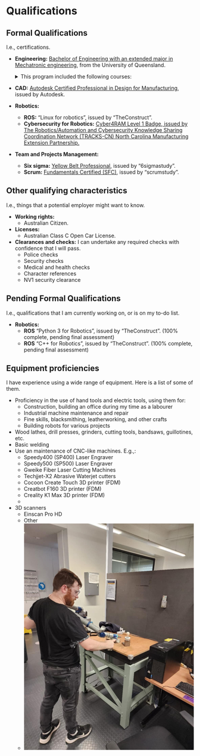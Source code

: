 # Qualifications

## Formal Qualifications
I.e., certifications.

- **Engineering:** [Bachelor of Engineering with an extended major in Mechatronic engineering](https://www.myequals.net/sharelink/581ab469-056c-4fac-ae9f-6bbc6d36e825/e6d784e6-8e52-4696-95e6-5f76d95c43dd), from the University of Queensland.

	<details><summary>This program included the following courses:</summary>

	- General Engineering
		- ENGG 1100 ENGINEERING DESIGN
		- ENGG 1200 ENGINEERING PROBLEM SOLVING
		- PHYS 1002 ELECTROMAGNITISM & MODERN PHYSICS
		- METR 4911 THESIS/DESIGN PROJECT
		- TIMS 3309 TECHNOLOGY & INNOVATION MANAGEMENT
	- Mathematics
		- MATH 1051 CALCULUS & LINEAR ALGEBRA I
		- MATH 1052 MULTIVARIATE CALCULUS & ODES
		- MATH 2001 ADVANCED CALCULUS AND LINEAR ALGEBRA II
		- MATH 2010 ANALYSIS OF ODES
		- STAT 2202 PROBABILITY MODELS FOR ENGINEERS & SCIENTISTS
	- Software Engineering
		- CSSE 1001 SOFTWARE ENGINEERING I
		- CSSE 2010 INTRO TO COMPUTER SYSTEMS
		- CSSE 2002 PROGRAMMING IN THE LARGE
		- ELEC 4630 IMAGE PROCESSING & COMPUTER VISION
	- Mechanical and Materials Engineering
		- ENGG 1400 STATICS & DYNAMICS
		- MECH 2300 STRUCTURES & MATERIALS
		- MECH 2100 MACHINE ELEMENT DESIGN
		- MECH 3250 ENGINEERING ACOUSTICS
		- ENGG 1500 ENGINEERING THERMODYNAMICS
		- MECH 2410 FUNDAMENTAL FLUID MECHANICS
		- MECH 2210 INTERMEDIATE MECHANICAL & SPACE DYNAMICS
		- MECH 2305 INTRO TO ENGINEERING DESIGN & MANUFACTURING
		- MECH 3200 ADVANCED DYNAMICS & VIBRATIONS
	- Electrical Engineering
		- ENGG 1300 INTRO TO ELECTRICAL SYSTEMS
		- ELEC 2004 CIRCUITS, SIGNALS & SYSTEMS
		- ELEC 2003 ELECTROMECHANICS & ELECTRONICS
		- ELEC 3004 SIGNALS, SYSTEMS & CONTROL
		- ELEC 3100 ELECTROMAGNETIC FIELDS & WAVES
	- Robotics Engineering
		- METR 2800 MECHATRONIC SYSTEM DESIGN I
		- METR 4810 MECHATRONIC SYSTEM DESIGN II
		- METR 3100 SENSORS & ACTUATORS
		- METR 4201 CONTROL ENGINEERING I
		- METR 4202 ROBOTICS & AUTOMATION

</details>

- **CAD:** [Autodesk Certified Professional in Design for Manufacturing](https://www.credly.com/badges/f2624aec-e3c7-4cc5-8de7-d36b6c731a88/public_url), issued by Autodesk.
- **Robotics:** 
    - **ROS:** “Linux for robotics”, issued by “TheConstruct”.
	- **Cybersecurity for Robotics:** [Cyber4RAM Level 1 Badge, issued by The Robotics/Automation and Cybersecurity Knowledge Sharing Coordination Network (TRACKS-CN) North Carolina Manufacturing Extension Partnership.](https://www.credly.com/badges/d84afe9e-3b5e-4664-a20b-4ff1069f4ccd/linked_in_profile)

- **Team and Projects Management:**
    - **Six sigma:** [Yellow Belt Professional](https://c46e136a583f7e334124-ac22991740ab4ff17e21daf2ed577041.ssl.cf1.rackcdn.com/Certificate/SixSigmaYellowBelt-JonathanTrevatt-904686.pdf), issued by “6sigmastudy”.
    - **Scrum:** [Fundamentals Certified (SFC)](https://c46e136a583f7e334124-ac22991740ab4ff17e21daf2ed577041.ssl.cf1.rackcdn.com/Certificate/ScrumFundamentalsCertified-JonathanTrevatt-1069954.pdf), issued by “scrumstudy”.



## Other qualifying characteristics
I.e., things that a potential employer might want to know.
- **Working rights:** 
    - Australian Citizen.
- **Licenses:** 
    - Australian Class C Open Car License.
- **Clearances and checks:** I can undertake any required checks with confidence that I will pass. 
    - Police checks
    - Security checks
    - Medical and health checks
    - Character references
    - NV1 security clearance

## Pending Formal Qualifications
I.e., qualifications that I am currently working on, or is on my to-do list.
- **Robotics:** 
    - **ROS** “Python 3 for Robotics”, issued by “TheConstruct”. (100% complete, pending final assessment)
    - **ROS** “C++ for Robotics”, issued by “TheConstruct”. (100% complete, pending final assessment)
    
## Equipment proficiencies
I have experience using a wide range of equipment. Here is a list of some of them.
- Proficiency in the use of hand tools and electric tools, using them for:
	- Construction, building an office during my time as a labourer
	- Industrial machine maintenance and repair
	- Fine skills, blacksmithing, leatherworking, and other crafts
	- Building robots for various projects
- Wood lathes, drill presses, grinders, cutting tools, bandsaws, guillotines, etc.
- Basic welding
- Use an maintenance of CNC-like machines. E.g.,:
	- Speedy400 (SP400) Laser Engraver
	- Speedy500 (SP500) Laser Engraver
	- Gweike Fiber Laser Cutting Machines
	- Techjjet-X2 Abrasive Waterjet cutters
	- Cocoon Create Touch 3D printer (FDM)
	- Creatbot F160 3D printer (FDM)
	- Creality K1 Max 3D printer (FDM)
	- 
- 3D scanners
	- Einscan Pro HD
	- Other
	- ![scanner](./_media/scanner.jpg)
	